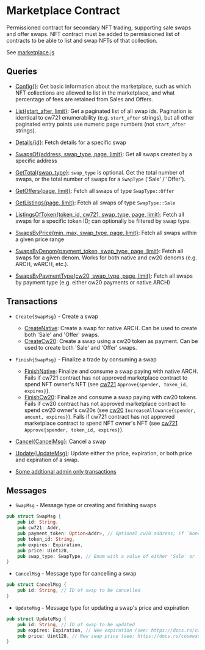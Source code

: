 # Marketplace Contract

Permissioned contract for secondary NFT trading, supporting sale swaps and offer swaps. NFT contract must be added to permissioned list of contracts to be able to list and swap NFTs of that collection.

See [marketplace.js](./marketplace.js)

## Queries
- [Config{}](./marketplace.js#L12-L50): Get basic information about the marketplace, such as which NFT collections are allowed to list in the marketplace, and what percentage of fees are retained from Sales and Offers.

- [List{start_after, limit}](./marketplace.js#L53-L83): Get a paginated list of all swap ids. Pagination is identical to cw721 enumerability (e.g. `start_after` strings), but all other paginated entry points use numeric page numbers (not `start_after` strings).

- [Details{id}](./marketplace.js#L85-L127): Fetch details for a specific swap

- [SwapsOf{address, swap_type, page, limit}](./marketplace.js#L129-L192): Get all swaps created by a specific address

- [GetTotal{swap_type}](./marketplace.js#L194-L220): `swap_type` is optional. Get the total number of swaps, or the total number of swaps for a `SwapType` ('Sale' / 'Offer').

- [GetOffers{page, limit}](./marketplace.js#L222-L288): Fetch all swaps of type `SwapType::Offer`

- [GetListings{page, limit}](./marketplace.js#L290-L349): Fetch all swaps of type `SwapType::Sale`

- [ListingsOfToken{token_id, cw721, swap_type, page, limit}](./marketplace.js#L351-L416): Fetch all swaps for a specific token ID; can optionally be filtered by swap type.

- [SwapsByPrice{min, max, swap_type, page, limit}](./marketplace.js#L418-L486): Fetch all swaps within a given price range

- [SwapsByDenom{payment_token, swap_type, page, limit}](./marketplace.js#L488-L556): Fetch all swaps for a given denom. Works for both native and cw20 denoms (e.g. ARCH, wARCH, etc.).

- [SwapsByPaymentType{cw20, swap_type, page, limit}](./marketplace.js#L558-L624): Fetch all swaps by payment type (e.g. either cw20 payments or native ARCH)

## Transactions
- `Create{SwapMsg}` - Create a swap
    - [CreateNative](./marketplace.js#L628-L675): Create a swap for native ARCH. Can be used to create both 'Sale' and 'Offer' swaps.
    - [CreateCw20](./marketplace.js#L724-L770): Create a swap using a cw20 token as payment. Can be used to create both 'Sale' and 'Offer' swaps. 

- `Finish{SwapMsg}` - Finalize a trade by consuming a swap
    - [FinishNative](./marketplace.js#L677-L722): Finalize and consume a swap paying with native ARCH. Fails if cw721 contract has not approved marketplace contract to spend NFT owner's NFT (see [cw721](https://github.com/CosmWasm/cw-nfts/blob/main/packages/cw721/README.md) `Approve{spender, token_id, expires}`).
    - [FinishCw20](./marketplace.js#L772-L815): Finalize and consume a swap paying with cw20 tokens. Fails if cw20 contract has not approved marketplace contract to spend cw20 owner's cw20s (see [cw20](https://github.com/CosmWasm/cw-plus/blob/main/packages/cw20/README.md) `IncreaseAllowance{spender, amount, expires}`). Fails if cw721 contract has not approved marketplace contract to spend NFT owner's NFT (see [cw721](https://github.com/CosmWasm/cw-nfts/blob/main/packages/cw721/README.md) `Approve{spender, token_id, expires}`).

- [Cancel{CancelMsg}](./marketplace.js#L817-L852): Cancel a swap

- [Update{UpdateMsg}](./marketplace.js#L854-L896): Update either the price, expiration, or both price and expiration of a swap.

- [Some addtional admin only transactions](./marketplace.js#L898-L911)

## Messages

- `SwapMsg` - Message type or creating and finishing swaps

```rs
pub struct SwapMsg {
    pub id: String,
    pub cw721: Addr,
    pub payment_token: Option<Addr>, // Optional cw20 address; if `None` create swap for `aarch`
    pub token_id: String,
    pub expires: Expiration,
    pub price: Uint128,
    pub swap_type: SwapType, // Enum with a value of either 'Sale' or 'Offer'
}
```

- `CancelMsg` - Message type for cancelling a swap

```rs
pub struct CancelMsg {
    pub id: String, // ID of swap to be cancelled
}
```

- `UpdateMsg` - Message type for updating a swap's price and expiration

```rs
pub struct UpdateMsg {
    pub id: String, // ID of swap to be updated
    pub expires: Expiration, // New expiration (see: https://docs.rs/cw20/latest/cw20/enum.Expiration.html)
    pub price: Uint128, // New swap price (see: https://docs.rs/cosmwasm-std/latest/cosmwasm_std/struct.Uint128.html)
}
```
